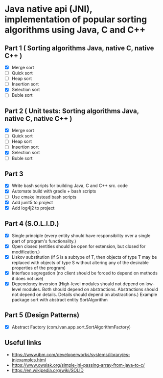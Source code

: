 # Java native api (JNI), implementation of popular sorting algorithms using Java, C and C++ 

## Part 1 ( Sorting algorithms Java, native C, native C++ )

- [x] Merge sort
- [ ] Quick sort
- [ ] Heap sort
- [ ] Insertion sort
- [x] Selection sort
- [ ] Buble sort

## Part 2 ( Unit tests: Sorting algorithms Java, native C, native C++ )

- [x] Merge sort
- [ ] Quick sort
- [ ] Heap sort
- [ ] Insertion sort
- [x] Selection sort
- [ ] Buble sort

## Part 3
- [x] Write bash scripts for building Java, C and C++ src. code
- [x] Automate build with gradle + bash scripts
- [ ] Use cmake instead bash scripts
- [x] Add junit5 to project
- [x] Add log4j2 to project

## Part 4 (S.O.L.I.D.)

- [x] Single principle (every entity should have responsibility over a single part of program's functionality.)
- [x] Open closed (entities should be open for extension, but closed for modification.)
- [x] Liskov substitution (if S is a subtype of T, then objects of type T may be replaced with objects of type S without altering any of the desirable properties of the program)
- [x] Interface segregation (no client should be forced to depend on methods it does not use)
- [x] Dependency inversion (High-level modules should not depend on low-level modules. Both should depend on abstractions. Abstractions should not depend on details. Details  should depend on abstractions.) Example package sort with abstract entity SortAlgorithm

## Part 5 (Design Patterns)
- [x] Abstract Factory (com.ivan.app.sort.SortAlgorithmFactory)

## Useful links

+ https://www.ibm.com/developerworks/systems/library/es-jniexamples.html
+ https://www.owsiak.org/simple-jni-passing-array-from-java-to-c/
+ https://en.wikipedia.org/wiki/SOLID


